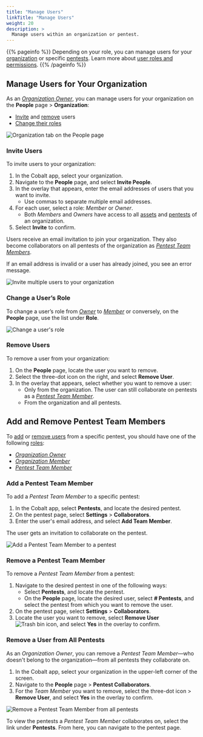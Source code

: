 ```yaml
---
title: "Manage Users"
linkTitle: "Manage Users"
weight: 20
description: >
  Manage users within an organization or pentest.
---
```


{{% pageinfo %}}
Depending on your role, you can manage users for your [organization](#manage-users-for-your-organization) or specific [pentests](#add-and-remove-pentest-team-members). Learn more about [user roles and permissions](/platform-deep-dive/collaboration/organization/user-roles/).
{{% /pageinfo %}}

## Manage Users for Your Organization

As an [_Organization Owner_](/getting-started/glossary/#organization-owner), you can manage users for your organization on the **People** page > **Organization**:

- [Invite](#invite-users) and [remove](#remove-users) users
- [Change their roles](#change-a-users-role)

![Organization tab on the People page](/deepdive/PeopleOrganization.png "View and manage users for your organization on the People page")

### Invite Users

To invite users to your organization:

1. In the Cobalt app, select your organization.
1. Navigate to the **People** page, and select **Invite People**.
1. In the overlay that appears, enter the email addresses of users that you want to invite.
   - Use commas to separate multiple email addresses.
1. For each user, select a role: _Member_ or _Owner_.
    - Both _Members_ and _Owners_ have access to all [assets](/platform-deep-dive/assets/) and [pentests](/platform-deep-dive/pentests/) of an organization.
1. Select **Invite** to confirm.

Users receive an email invitation to join your organization. They also become collaborators on all pentests of the organization as [_Pentest Team Members_](/getting-started/glossary/#pentest-team-member).

If an email address is invalid or a user has already joined, you see an error message.

![Invite multiple users to your organization](/deepdive/InviteUsers.png "Overlay for inviting multiple users")

### Change a User’s Role

To change a user’s role from [_Owner_](/getting-started/glossary/#organization-owner) to [_Member_](/getting-started/glossary/#organization-member) or conversely, on the **People** page, use the list under **Role**.

![Change a user's role](/deepdive/ChangeUserRole.png "Role list on the People page")

### Remove Users

To remove a user from your organization:

1. On the **People** page, locate the user you want to remove.
1. Select the three-dot icon on the right, and select **Remove User**.
1. In the overlay that appears, select whether you want to remove a user:
    - Only from the organization. The user can still collaborate on pentests as a [_Pentest Team Member_](/getting-started/glossary/#pentest-team-member).
    - From the organization and all pentests.

## Add and Remove Pentest Team Members

To [add](#add-a-pentest-team-member) or [remove users](#remove-a-pentest-team-member) from a specific pentest, you should have one of the following [roles](/platform-deep-dive/collaboration/organization/user-roles/):

- [_Organization Owner_](/getting-started/glossary/#organization-owner)
- [_Organization Member_](/getting-started/glossary/#organization-member)
- [_Pentest Team Member_](/getting-started/glossary/#pentest-team-member)

### Add a Pentest Team Member

To add a _Pentest Team Member_ to a specific pentest:

1. In the Cobalt app, select **Pentests**, and locate the desired pentest.
1. On the pentest page, select **Settings** > **Collaborators**.
1. Enter the user's email address, and select **Add Team Member**.

The user gets an invitation to collaborate on the pentest.

![Add a Pentest Team Member to a pentest](/deepdive/AddTeamMember.png "Add a Pentest Team Member to a pentest")

### Remove a Pentest Team Member

To remove a _Pentest Team Member_ from a pentest:

1. Navigate to the desired pentest in one of the following ways:
   - Select **Pentests**, and locate the pentest.
   - On the **People** page, locate the desired user, select **# Pentests**, and select the pentest from which you want to remove the user.
1. On the pentest page, select **Settings** > **Collaborators**.
1. Locate the user you want to remove, select **Remove User** ![Trash bin icon](/icons/Trash.png "Trash bin icon"), and select **Yes** in the overlay to confirm.

### Remove a User from All Pentests

As an _Organization Owner_, you can remove a _Pentest Team Member_—who doesn't belong to the organization—from all pentests they collaborate on.

1. In the Cobalt app, select your organization in the upper-left corner of the screen.
1. Navigate to the **People** page > **Pentest Collaborators**.
1. For the _Team Member_ you want to remove, select the three-dot icon > **Remove User**, and select **Yes** in the overlay to confirm.

![Remove a Pentest Team Member from all pentests](/deepdive/RemoveCollaboratorFromAllPentests.png "Add a Pentest Team Member from all pentests")

To view the pentests a _Pentest Team Member_ collaborates on, select the link under **Pentests**. From here, you can navigate to the pentest page.

